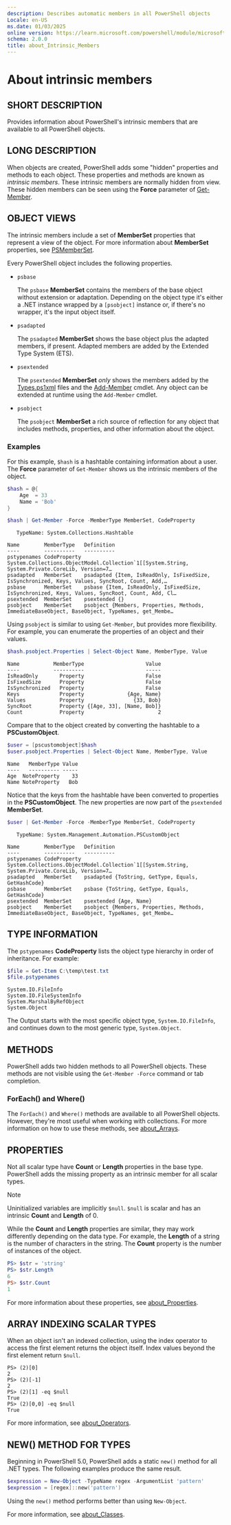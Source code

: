 ```yaml
---
description: Describes automatic members in all PowerShell objects
Locale: en-US
ms.date: 01/03/2025
online version: https://learn.microsoft.com/powershell/module/microsoft.powershell.core/about/about_Intrinsic_Members?view=powershell-7.5&WT.mc_id=ps-gethelp
schema: 2.0.0
title: about_Intrinsic_Members
---
```


# About intrinsic members

## SHORT DESCRIPTION

Provides information about PowerShell's intrinsic members that are available to
all PowerShell objects.

## LONG DESCRIPTION

When objects are created, PowerShell adds some "hidden" properties and methods
to each object. These properties and methods are known as _intrinsic members_.
These intrinsic members are normally hidden from view. These hidden members can
be seen using the **Force** parameter of [Get-Member][07].

## OBJECT VIEWS

The intrinsic members include a set of **MemberSet** properties that represent
a view of the object. For more information about **MemberSet** properties, see
[PSMemberSet][08].

Every PowerShell object includes the following properties.

- `psbase`

  The `psbase` **MemberSet** contains the members of the base object without
  extension or adaptation. Depending on the object type it's either a .NET
  instance wrapped by a `[psobject]` instance or, if there's no wrapper, it's
  the input object itself.

- `psadapted`

  The `psadapted` **MemberSet** shows the base object plus the adapted members,
  if present. Adapted members are added by the Extended Type System (ETS).

- `psextended`

  The `psextended` **MemberSet** _only_ shows the members added by the
  [Types.ps1xml][05] files and the [Add-Member][06] cmdlet. Any object can be
  extended at runtime using the `Add-Member` cmdlet.

- `psobject`

  The `psobject` **MemberSet** a rich source of reflection for any object that
  includes methods, properties, and other information about the object.

### Examples

For this example, `$hash` is a hashtable containing information about a user.
The **Force** parameter of `Get-Member` shows us the intrinsic members of the
object.

```powershell
$hash = @{
    Age  = 33
    Name = 'Bob'
}

$hash | Get-Member -Force -MemberType MemberSet, CodeProperty
```

```Output
   TypeName: System.Collections.Hashtable

Name        MemberType   Definition
----        ----------   ----------
pstypenames CodeProperty System.Collections.ObjectModel.Collection`1[[System.String, System.Private.CoreLib, Version=7…
psadapted   MemberSet    psadapted {Item, IsReadOnly, IsFixedSize, IsSynchronized, Keys, Values, SyncRoot, Count, Add,…
psbase      MemberSet    psbase {Item, IsReadOnly, IsFixedSize, IsSynchronized, Keys, Values, SyncRoot, Count, Add, Cl…
psextended  MemberSet    psextended {}
psobject    MemberSet    psobject {Members, Properties, Methods, ImmediateBaseObject, BaseObject, TypeNames, get_Membe…
```

Using `psobject` is similar to using `Get-Member`, but provides more
flexibility. For example, you can enumerate the properties of an object and
their values.

```powershell
$hash.psobject.Properties | Select-Object Name, MemberType, Value
```

```Output
Name           MemberType                    Value
----           ----------                    -----
IsReadOnly       Property                    False
IsFixedSize      Property                    False
IsSynchronized   Property                    False
Keys             Property              {Age, Name}
Values           Property                {33, Bob}
SyncRoot         Property {[Age, 33], [Name, Bob]}
Count            Property                        2
```

Compare that to the object created by converting the hashtable to a
**PSCustomObject**.

```powershell
$user = [pscustomobject]$hash
$user.psobject.Properties | Select-Object Name, MemberType, Value
```

```Output
Name   MemberType Value
----   ---------- -----
Age  NoteProperty    33
Name NoteProperty   Bob
```

Notice that the keys from the hashtable have been converted to properties in
the **PSCustomObject**. The new properties are now part of the `psextended`
**MemberSet**.

```powershell
$user | Get-Member -Force -MemberType MemberSet, CodeProperty
```

```Output
   TypeName: System.Management.Automation.PSCustomObject

Name        MemberType   Definition
----        ----------   ----------
pstypenames CodeProperty System.Collections.ObjectModel.Collection`1[[System.String, System.Private.CoreLib, Version=7…
psadapted   MemberSet    psadapted {ToString, GetType, Equals, GetHashCode}
psbase      MemberSet    psbase {ToString, GetType, Equals, GetHashCode}
psextended  MemberSet    psextended {Age, Name}
psobject    MemberSet    psobject {Members, Properties, Methods, ImmediateBaseObject, BaseObject, TypeNames, get_Membe…
```

## TYPE INFORMATION

The `pstypenames` **CodeProperty** lists the object type hierarchy in order of
inheritance. For example:

```powershell
$file = Get-Item C:\temp\test.txt
$file.pstypenames
```

```Output
System.IO.FileInfo
System.IO.FileSystemInfo
System.MarshalByRefObject
System.Object
```

The Output starts with the most specific object type, `System.IO.FileInfo`, and
continues down to the most generic type, `System.Object`.

## METHODS

PowerShell adds two hidden methods to all PowerShell objects. These methods are
not visible using the `Get-Member -Force` command or tab completion.

### ForEach() and Where()

The `ForEach()` and `Where()` methods are available to all PowerShell objects.
However, they're most useful when working with collections. For more
information on how to use these methods, see [about_Arrays][01].

## PROPERTIES

Not all scalar type have **Count** or **Length** properties in the base type.
PowerShell adds the missing property as an intrinsic member for all scalar
types.

> [!NOTE]
> Uninitialized variables are implicitly `$null`. `$null` is scalar and has an
> intrinsic **Count** and **Length** of 0.

While the **Count** and **Length** properties are similar, they may work
differently depending on the data type. For example, the **Length** of a string
is the number of characters in the string. The **Count** property is the number
of instances of the object.

```powershell
PS> $str = 'string'
PS> $str.Length
6
PS> $str.Count
1
```

For more information about these properties, see [about_Properties][04].

## ARRAY INDEXING SCALAR TYPES

When an object isn't an indexed collection, using the index operator to access
the first element returns the object itself. Index values beyond the first
element return `$null`.

```
PS> (2)[0]
2
PS> (2)[-1]
2
PS> (2)[1] -eq $null
True
PS> (2)[0,0] -eq $null
True
```

For more information, see [about_Operators][03].

## NEW() METHOD FOR TYPES

Beginning in PowerShell 5.0, PowerShell adds a static `new()` method for all
.NET types. The following examples produce the same result.

```powershell
$expression = New-Object -TypeName regex -ArgumentList 'pattern'
$expression = [regex]::new('pattern')
```

Using the `new()` method performs better than using `New-Object`.

For more information, see [about_Classes][02].

<!-- link references -->
[01]: about_Arrays.md
[02]: about_Classes.md
[03]: about_Operators.md#index-operator--
[04]: about_Properties.md
[05]: about_Types.ps1xml.md
[06]: xref:Microsoft.PowerShell.Utility.Add-Member
[07]: xref:Microsoft.PowerShell.Utility.Get-Member
[08]: xref:System.Management.Automation.PSMemberSet
